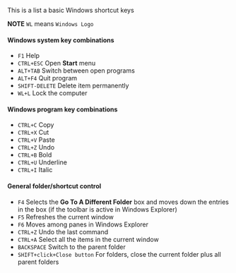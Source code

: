 This is a list a basic Windows shortcut keys

**NOTE** `WL` means `Windows Logo`

#### Windows system key combinations
* `F1` Help
* `CTRL+ESC` Open **Start** menu
* `ALT+TAB` Switch between open programs
* `ALT+F4` Quit program
* `SHIFT-DELETE` Delete item permanently
* `WL+L` Lock the computer

#### Windows program key combinations
* `CTRL+C` Copy
* `CTRL+X` Cut
* `CTRL+V` Paste
* `CTRL+Z` Undo
* `CTRL+B` Bold
* `CTRL+U` Underline
* `CTRL+I` Italic

#### General folder/shortcut control
* `F4` Selects the **Go To A Different Folder** box and moves down the entries in the box (if the toolbar is active in Windows Explorer)
* `F5` Refreshes the current window
* `F6` Moves among panes in Windows Explorer
* `CTRL+Z` Undo the last command
* `CTRL+A` Select all the items in the current window
* `BACKSPACE` Switch to the parent folder
* `SHIFT+click+Close button` For folders, close the current folder plus all parent folders